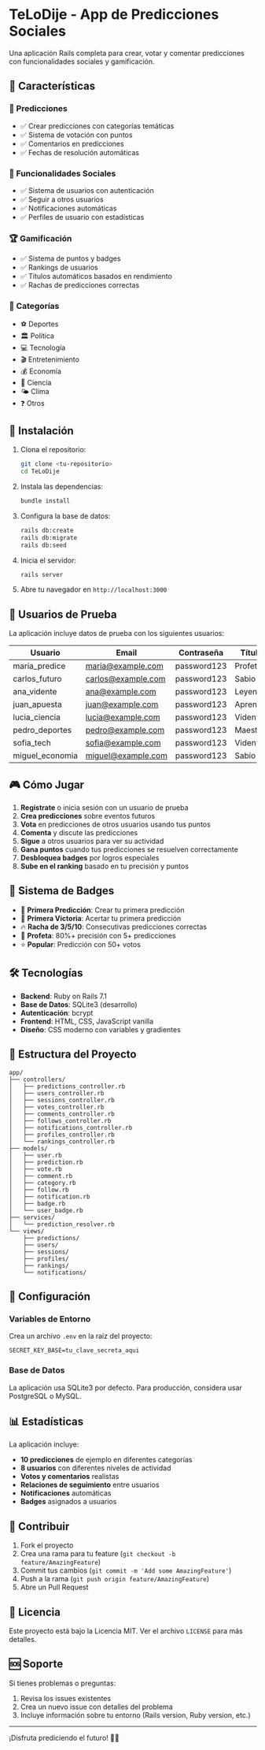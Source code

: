 # TeLoDije - App de Predicciones Sociales

Una aplicación Rails completa para crear, votar y comentar predicciones con funcionalidades sociales y gamificación.

## 🎯 Características

### 🔮 Predicciones
- ✅ Crear predicciones con categorías temáticas
- ✅ Sistema de votación con puntos
- ✅ Comentarios en predicciones
- ✅ Fechas de resolución automáticas

### 👥 Funcionalidades Sociales
- ✅ Sistema de usuarios con autenticación
- ✅ Seguir a otros usuarios
- ✅ Notificaciones automáticas
- ✅ Perfiles de usuario con estadísticas

### 🏆 Gamificación
- ✅ Sistema de puntos y badges
- ✅ Rankings de usuarios
- ✅ Títulos automáticos basados en rendimiento
- ✅ Rachas de predicciones correctas

### 📂 Categorías
- ⚽ Deportes
- 🏛️ Política  
- 💻 Tecnología
- 🎬 Entretenimiento
- 💰 Economía
- 🔬 Ciencia
- 🌤️ Clima
- ❓ Otros

## 🚀 Instalación

1. Clona el repositorio:
   ```bash
   git clone <tu-repositorio>
   cd TeLoDije
   ```

2. Instala las dependencias:
   ```bash
   bundle install
   ```

3. Configura la base de datos:
   ```bash
   rails db:create
   rails db:migrate
   rails db:seed
   ```

4. Inicia el servidor:
   ```bash
   rails server
   ```

5. Abre tu navegador en `http://localhost:3000`

## 👤 Usuarios de Prueba

La aplicación incluye datos de prueba con los siguientes usuarios:

| Usuario | Email | Contraseña | Título |
|---------|-------|------------|--------|
| maria_predice | maria@example.com | password123 | Profeta |
| carlos_futuro | carlos@example.com | password123 | Sabio |
| ana_vidente | ana@example.com | password123 | Leyenda |
| juan_apuesta | juan@example.com | password123 | Aprendiz |
| lucia_ciencia | lucia@example.com | password123 | Vidente |
| pedro_deportes | pedro@example.com | password123 | Maestro |
| sofia_tech | sofia@example.com | password123 | Vidente |
| miguel_economia | miguel@example.com | password123 | Sabio |

## 🎮 Cómo Jugar

1. **Regístrate** o inicia sesión con un usuario de prueba
2. **Crea predicciones** sobre eventos futuros
3. **Vota** en predicciones de otros usuarios usando tus puntos
4. **Comenta** y discute las predicciones
5. **Sigue** a otros usuarios para ver su actividad
6. **Gana puntos** cuando tus predicciones se resuelven correctamente
7. **Desbloquea badges** por logros especiales
8. **Sube en el ranking** basado en tu precisión y puntos

## 🏅 Sistema de Badges

- 🥇 **Primera Predicción**: Crear tu primera predicción
- 🎯 **Primera Victoria**: Acertar tu primera predicción
- 🔥 **Racha de 3/5/10**: Consecutivas predicciones correctas
- 👑 **Profeta**: 80%+ precisión con 5+ predicciones
- ⭐ **Popular**: Predicción con 50+ votos

## 🛠️ Tecnologías

- **Backend**: Ruby on Rails 7.1
- **Base de Datos**: SQLite3 (desarrollo)
- **Autenticación**: bcrypt
- **Frontend**: HTML, CSS, JavaScript vanilla
- **Diseño**: CSS moderno con variables y gradientes

## 📁 Estructura del Proyecto

```
app/
├── controllers/
│   ├── predictions_controller.rb
│   ├── users_controller.rb
│   ├── sessions_controller.rb
│   ├── votes_controller.rb
│   ├── comments_controller.rb
│   ├── follows_controller.rb
│   ├── notifications_controller.rb
│   ├── profiles_controller.rb
│   └── rankings_controller.rb
├── models/
│   ├── user.rb
│   ├── prediction.rb
│   ├── vote.rb
│   ├── comment.rb
│   ├── category.rb
│   ├── follow.rb
│   ├── notification.rb
│   ├── badge.rb
│   └── user_badge.rb
├── services/
│   └── prediction_resolver.rb
└── views/
    ├── predictions/
    ├── users/
    ├── sessions/
    ├── profiles/
    ├── rankings/
    └── notifications/
```

## 🔧 Configuración

### Variables de Entorno
Crea un archivo `.env` en la raíz del proyecto:
```
SECRET_KEY_BASE=tu_clave_secreta_aqui
```

### Base de Datos
La aplicación usa SQLite3 por defecto. Para producción, considera usar PostgreSQL o MySQL.

## 📊 Estadísticas

La aplicación incluye:
- **10 predicciones** de ejemplo en diferentes categorías
- **8 usuarios** con diferentes niveles de actividad
- **Votos y comentarios** realistas
- **Relaciones de seguimiento** entre usuarios
- **Notificaciones** automáticas
- **Badges** asignados a usuarios

## 🤝 Contribuir

1. Fork el proyecto
2. Crea una rama para tu feature (`git checkout -b feature/AmazingFeature`)
3. Commit tus cambios (`git commit -m 'Add some AmazingFeature'`)
4. Push a la rama (`git push origin feature/AmazingFeature`)
5. Abre un Pull Request

## 📝 Licencia

Este proyecto está bajo la Licencia MIT. Ver el archivo `LICENSE` para más detalles.

## 🆘 Soporte

Si tienes problemas o preguntas:
1. Revisa los issues existentes
2. Crea un nuevo issue con detalles del problema
3. Incluye información sobre tu entorno (Rails version, Ruby version, etc.)

---

¡Disfruta prediciendo el futuro! 🔮✨
